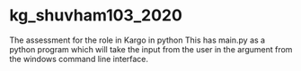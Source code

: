 # kg_shuvham103_2020
The assessment for the role in Kargo in python
This has main.py as a python program which will take the input from the user in the argument from the windows command line interface.
